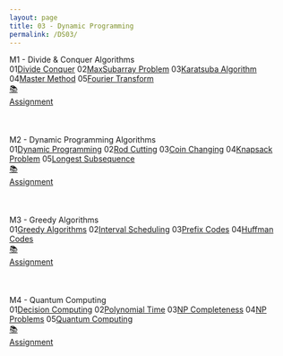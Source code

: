 ```yaml
---
layout: page
title: 03 - Dynamic Programming
permalink: /DS03/
---
```


<div class="block" style="grid-template-columns: 1fr 1fr;">
  <div class="btn text"><div class="btn name">M1 - Divide & Conquer Algorithms</div>
    <div class="row" style="grid-template-columns: 2fr 1fr;">
      <div class="row" style="grid-template-columns: 1fr 5fr;">
        <a class="btn box2">01</a><a href="/01-MSDS/DS03/M11/" class="btn box1">Divide Conquer</a>
        <a class="btn box2">02</a><a href="/01-MSDS/DS03/M12/" class="btn box1">MaxSubarray Problem</a>
        <a class="btn box2">03</a><a href="/01-MSDS/DS03/M13/" class="btn box1">Karatsuba Algorithm</a>
        <a class="btn box2">04</a><a href="/01-MSDS/DS03/M14/" class="btn box1">Master Method</a>
        <a class="btn box2">05</a><a href="/01-MSDS/DS03/M15/" class="btn box1">Fourier Transform</a>
        <a class="btn empty">&nbsp;</a><a class="btn empty"></a>
      </div>
      <div class="row" style="grid-template-columns: 1fr;">
        <a href="//" class="btn box2">📚<br>Assignment</a>
        <a class="btn empty">&nbsp;<br>&nbsp;</a>
        <a class="btn empty">&nbsp;<br>&nbsp;</a>
        <a class="btn empty">&nbsp;<br>&nbsp;</a>
      </div>
    </div>
  </div>
  <div class="btn text"><div class="btn name">M2 - Dynamic Programming Algorithms</div>
    <div class="row" style="grid-template-columns: 2fr 1fr;">
      <div class="row" style="grid-template-columns: 1fr 5fr;">
        <a class="btn box2">01</a><a href="/01-MSDS/DS03/M21/" class="btn box1">Dynamic Programming</a>
        <a class="btn box2">02</a><a href="/01-MSDS/DS03/M22/" class="btn box1">Rod Cutting</a>
        <a class="btn box2">03</a><a href="/01-MSDS/DS03/M23/" class="btn box1">Coin Changing</a>
        <a class="btn box2">04</a><a href="/01-MSDS/DS03/M24/" class="btn box1">Knapsack Problem</a>
        <a class="btn box2">05</a><a href="/01-MSDS/DS03/M25/" class="btn box1">Longest Subsequence</a>
        <a class="btn empty">&nbsp;</a><a class="btn empty"></a>
      </div>
      <div class="row" style="grid-template-columns: 1fr;">
        <a href="//" class="btn box2">📚<br>Assignment</a>
        <a class="btn empty">&nbsp;<br>&nbsp;</a>
        <a class="btn empty">&nbsp;<br>&nbsp;</a>
        <a class="btn empty">&nbsp;<br>&nbsp;</a>
      </div>
    </div>
  </div>
</div>

<div class="block" style="grid-template-columns: 1fr 1fr;">
  <div class="btn text"><div class="btn name">M3 - Greedy Algorithms</div>
    <div class="row" style="grid-template-columns: 2fr 1fr;">
      <div class="row" style="grid-template-columns: 1fr 5fr;">
        <a class="btn box2">01</a><a href="/01-MSDS/DS03/M31/" class="btn box1">Greedy Algorithms</a>
        <a class="btn box2">02</a><a href="/01-MSDS/DS03/M32/" class="btn box1">Interval Scheduling</a>
        <a class="btn box2">03</a><a href="/01-MSDS/DS03/M33/" class="btn box1">Prefix Codes</a>
        <a class="btn box2">04</a><a href="/01-MSDS/DS03/M34/" class="btn box1">Huffman Codes</a>
        <a class="btn empty">&nbsp;</a><a class="btn empty"></a>
        <a class="btn empty">&nbsp;</a><a class="btn empty"></a>
      </div>
      <div class="row" style="grid-template-columns: 1fr;">
        <a href="//" class="btn box2">📚<br>Assignment</a>
        <a class="btn empty">&nbsp;<br>&nbsp;</a>
        <a class="btn empty">&nbsp;<br>&nbsp;</a>
        <a class="btn empty">&nbsp;<br>&nbsp;</a>
      </div>
    </div>
  </div>
  <div class="btn text"><div class="btn name">M4 - Quantum Computing</div>
    <div class="row" style="grid-template-columns: 2fr 1fr;">
      <div class="row" style="grid-template-columns: 1fr 5fr;">
        <a class="btn box2">01</a><a href="/01-MSDS/DS03/M41/" class="btn box1">Decision Computing</a>
        <a class="btn box2">02</a><a href="/01-MSDS/DS03/M42/" class="btn box1">Polynomial Time</a>
        <a class="btn box2">03</a><a href="/01-MSDS/DS03/M43/" class="btn box1">NP Completeness</a>
        <a class="btn box2">04</a><a href="/01-MSDS/DS03/M44/" class="btn box1">NP Problems</a>
        <a class="btn box2">05</a><a href="/01-MSDS/DS03/M45/" class="btn box1">Quantum Computing</a>
        <a class="btn empty">&nbsp;</a><a class="btn empty"></a>
      </div>
      <div class="row" style="grid-template-columns: 1fr;">
        <a href="//" class="btn box2">📚<br>Assignment</a>
        <a class="btn empty">&nbsp;<br>&nbsp;</a>
        <a class="btn empty">&nbsp;<br>&nbsp;</a>
        <a class="btn empty">&nbsp;<br>&nbsp;</a>
      </div>
    </div>
  </div>
</div>
